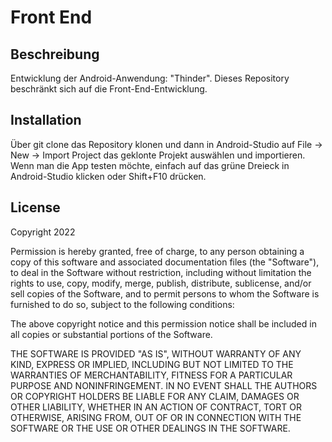 # Front End

## Beschreibung
Entwicklung der Android-Anwendung: "Thinder". Dieses Repository beschränkt sich auf die Front-End-Entwicklung.

## Installation
Über git clone das Repository klonen und dann in Android-Studio auf File -> New -> Import Project das geklonte Projekt auswählen und importieren. Wenn man die App testen möchte, einfach auf das grüne Dreieck in Android-Studio klicken oder Shift+F10 drücken.

## License
Copyright 2022 

Permission is hereby granted, free of charge, to any person obtaining a copy of this software and associated documentation files (the "Software"), to deal in the Software without restriction, including without limitation the rights to use, copy, modify, merge, publish, distribute, sublicense, and/or sell copies of the Software, and to permit persons to whom the Software is furnished to do so, subject to the following conditions:

The above copyright notice and this permission notice shall be included in all copies or substantial portions of the Software.

THE SOFTWARE IS PROVIDED "AS IS", WITHOUT WARRANTY OF ANY KIND, EXPRESS OR IMPLIED, INCLUDING BUT NOT LIMITED TO THE WARRANTIES OF MERCHANTABILITY, FITNESS FOR A PARTICULAR PURPOSE AND NONINFRINGEMENT. IN NO EVENT SHALL THE AUTHORS OR COPYRIGHT HOLDERS BE LIABLE FOR ANY CLAIM, DAMAGES OR OTHER LIABILITY, WHETHER IN AN ACTION OF CONTRACT, TORT OR OTHERWISE, ARISING FROM, OUT OF OR IN CONNECTION WITH THE SOFTWARE OR THE USE OR OTHER DEALINGS IN THE SOFTWARE.

